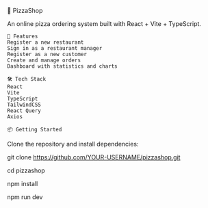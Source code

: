 🍕 PizzaShop

An online pizza ordering system built with React + Vite + TypeScript.

```
🚀 Features
Register a new restaurant
Sign in as a restaurant manager
Register as a new customer
Create and manage orders
Dashboard with statistics and charts
```

```
🛠️ Tech Stack
React
Vite
TypeScript
TailwindCSS
React Query
Axios
```

```
📦 Getting Started
```
Clone the repository and install dependencies:

git clone https://github.com/YOUR-USERNAME/pizzashop.git

cd pizzashop

npm install

npm run dev

